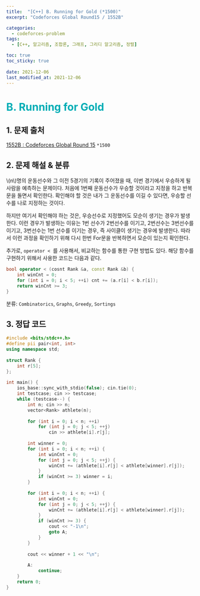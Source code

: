 ```yaml
---
title:  "[C++] B. Running for Gold (*1500)"
excerpt: "Codeforces Global Round15 / 1552B"

categories:
  - codeforces-problem
tags:
  - [C++, 알고리즘, 조합론, 그래프, 그리디 알고리즘, 정렬]

toc: true
toc_sticky: true
 
date: 2021-12-06
last_modified_at: 2021-12-06
---
```


# <span style = "color: #00adb5">B. Running for Gold</span>
## 1. 문제 출처

[1552B : Codeforces Global Round 15](https://codeforces.com/contest/1552/problem/B) `*1500`

## 2. 문제 해설 & 분류
\\(n\\)명의 운동선수와 그 이전 5경기의 기록이 주어졌을 때, 이번 경기에서 우승하게 될 사람을 예측하는 문제이다. 처음에 1번째 운동선수가 우승할 것이라고 지정을 하고 반복문을 돌면서 확인한다. 확인해야 할 것은 내가 그 운동선수를 이길 수 있다면, 우승할 선수를 나로 지정하는 것이다.

하지만 여기서 확인해야 하는 것은, 우승선수로 지정했어도 모순이 생기는 경우가 발생한다. 이런 경우가 발생하는 이유는 1번 선수가 2번선수를 이기고, 2번선수는 3번선수를 이기고, 3번선수는 1번 선수를 이기는 경우, 즉 사이클이 생기는 경우에 발생한다. 따라서 이런 과정을 확인하기 위해 다시 한번 For문을 반복하면서 모순이 있는지 확인한다.

추가로, `operator < `를 사용해서, 비교하는 함수를 통한 구현 방법도 있다. 해당 함수를 구현하기 위해서 사용한 코드는 다음과 같다.
```cpp
bool operator < (cosnt Rank &a, const Rank &b) {
    int winCnt = 0;
    for (int i = 0; i < 5; ++i) cnt += (a.r[i] < b.r[i]);
    return winCnt >= 3;
}
```

분류: `Combinatorics`, `Graphs`, `Greedy`, `Sortings`

## 3. 정답 코드

```cpp
#include <bits/stdc++.h>
#define pii pair<int, int>
using namespace std;
 
struct Rank {
    int r[5];
};
 
int main() {
    ios_base::sync_with_stdio(false); cin.tie(0);
    int testcase; cin >> testcase;
    while (testcase--) {
        int n; cin >> n;
        vector<Rank> athlete(n);
 
        for (int i = 0; i < n; ++i)
            for (int j = 0; j < 5; ++j)
                cin >> athlete[i].r[j];
 
        int winner = 0;
        for (int i = 0; i < n; ++i) {
            int winCnt = 0;
            for (int j = 0; j < 5; ++j) {
                winCnt += (athlete[i].r[j] < athlete[winner].r[j]);
            }
            if (winCnt >= 3) winner = i;
        }
 
        for (int i = 0; i < n; ++i) {
            int winCnt = 0;
            for (int j = 0; j < 5; ++j) {
                winCnt += (athlete[i].r[j] < athlete[winner].r[j]);
            }
            if (winCnt >= 3) {
                cout << "-1\n";
                goto A;
            }
        }
 
        cout << winner + 1 << "\n";
 
        A:
            continue;
    }
    return 0;
}
```
